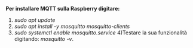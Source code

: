 
**Per installare MQTT sulla Raspberry digitare:**

1) *sudo apt update*
2) *sudo apt install -y mosquitto mosquitto-clients*
3) *sudo systemctl enable mosquitto.service*
4)Testare la sua funzionalità digitando: *mosquitto -v*.